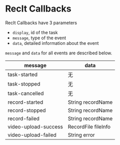 # RecIt Callbacks

RecIt Callbacks have 3 parameters

- `display`, id of the task
- `message`, type of the event
- `data`, detailed information about the event

`message` and `data` for all events are described below.

| message              | data                |
| -------------------- | ------------------- |
| task-started         | 无                  |
| task-stopped         | 无                  |
| task-cancelled       | 无                  |
| record-started       | String recordName   |
| record-stopped       | String recordName   |
| record-failed        | String recordName   |
| video-upload-success | RecordFile fileInfo |
| video-upload-failed  | String error        |
